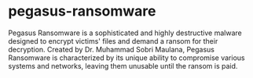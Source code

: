 # pegasus-ransomware
Pegasus Ransomware is a sophisticated and highly destructive malware designed to encrypt victims' files and demand a ransom for their decryption. Created by Dr. Muhammad Sobri Maulana, Pegasus Ransomware is characterized by its unique ability to compromise various systems and networks, leaving them unusable until the ransom is paid.
